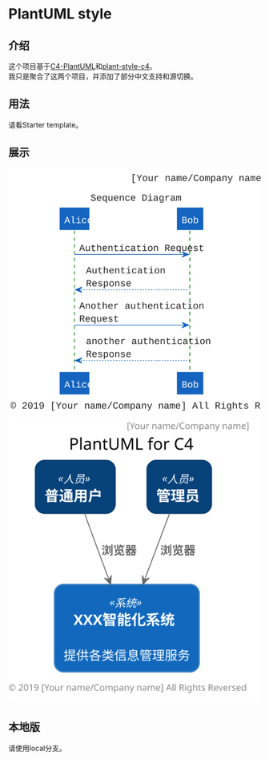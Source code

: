 # PlantUML style

## 介绍
这个项目基于[C4-PlantUML](https://github.com/RicardoNiepel/C4-PlantUML)和[plant-style-c4](https://github.com/xuanye/plantuml-style-c4)。  
我只是聚合了这两个项目，并添加了部分中文支持和源切换。

## 用法
请看Starter template。

## 展示
![Starter template](./showcase/starter_template.svg)
![Starter template C4](./showcase/starter_template_c4.svg)

## 本地版
请使用local分支。